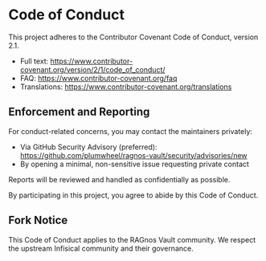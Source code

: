 # Code of Conduct

This project adheres to the Contributor Covenant Code of Conduct, version 2.1.

- Full text: https://www.contributor-covenant.org/version/2/1/code_of_conduct/
- FAQ: https://www.contributor-covenant.org/faq
- Translations: https://www.contributor-covenant.org/translations

## Enforcement and Reporting

For conduct-related concerns, you may contact the maintainers privately:
- Via GitHub Security Advisory (preferred): https://github.com/plumwheel/ragnos-vault/security/advisories/new
- By opening a minimal, non-sensitive issue requesting private contact

Reports will be reviewed and handled as confidentially as possible.

By participating in this project, you agree to abide by this Code of Conduct.

## Fork Notice

This Code of Conduct applies to the RAGnos Vault community. We respect the upstream Infisical community and their governance.
